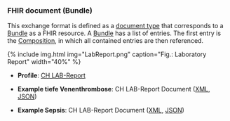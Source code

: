 <!-- markdownlint-disable MD041 -->

### FHIR document (Bundle)

This exchange format is defined as a [document type](https://www.hl7.org/fhir/documents.html) that corresponds to a [Bundle](https://www.hl7.org/fhir/bundle.html) as a FHIR resource. A [Bundle](https://www.hl7.org/fhir/bundle.html) has a list of entries. The first entry is the [Composition](https://www.hl7.org/fhir/composition.html), in which all contained entries are then referenced.

{% include img.html img="LabReport.png" caption="Fig.: Laboratory Report" width="40%" %}

* **Profile**: [CH LAB-Report](StructureDefinition-ch-lab-report-document.html)

* **Example tiefe Venenthrombose**: CH LAB-Report Document ([XML](Bundle-LabResultReport-1-tvt.xml.html), [JSON](Bundle-LabResultReport-1-tvt.json.html))

* **Example Sepsis**: CH LAB-Report Document ([XML](Bundle-LabResultReport-4-sepsis.xml.html), [JSON](Bundle-LabResultReport-4-sepsis.json.html))
